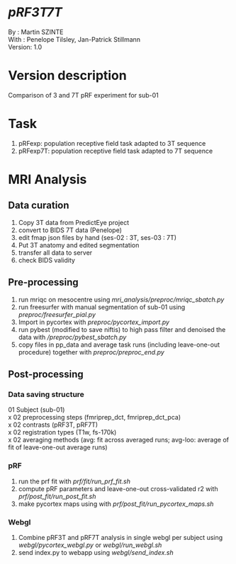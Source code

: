 # __*pRF3T7T*__
By :      Martin SZINTE <br>
With :    Penelope Tilsley, Jan-Patrick Stillmann<br>
Version:  1.0<br>

# Version description
Comparison of 3 and 7T pRF experiment for sub-01

# Task
1. pRFexp: population receptive field task adapted to 3T sequence
2. pRFexp7T: population receptive field task adapted to 7T sequence

# MRI Analysis

## Data curation
1. Copy 3T data from PredictEye project
2. convert to BIDS 7T data (Penelope)
3. edit fmap json files by hand (ses-02 : 3T, ses-03 : 7T)
4. Put 3T anatomy and edited segmentation
4. transfer all data to server
4. check BIDS validity

## Pre-processing
1. run mriqc on mesocentre using _mri_analysis/preproc/mriqc_sbatch.py_
2. run freesurfer with manual segmentation of sub-01 using _preproc/freesurfer_pial.py_
3. Import in pycortex with _preproc/pycortex_import.py_
4. run pybest (modified to save niftis) to high pass filter and denoised the data with _/preproc/pybest_sbatch.py_
5. copy files in pp_data and average task runs (including leave-one-out procedure) together with _preproc/preproc_end.py_

## Post-processing

### Data saving structure
  01 Subject (sub-01)<br>
x 02 preprocessing steps (fmriprep_dct, fmriprep_dct_pca)<br>
x 02 contrasts (pRF3T, pRF7T)<br>
x 02 registration types (T1w, fs-170k)<br>
x 02 averaging methods (avg: fit across averaged runs; avg-loo: average of fit of leave-one-out average runs)<br>

### pRF
1. run the prf fit with _prf/fit/run_prf_fit.sh_
2. compute pRF parameters and leave-one-out cross-validated r2 with _prf/post_fit/run_post_fit.sh_
3. make pycortex maps using with _prf/post_fit/run_pycortex_maps.sh_ 

### Webgl
1. Combine pRF3T and pRF7T analysis in single webgl per subject using _webgl/pycortex_webgl.py_ or _webgl/run_webgl.sh_
2. send index.py to webapp using _webgl/send_index.sh_